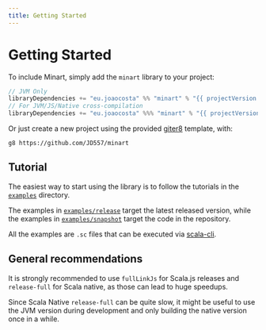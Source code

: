 ```yaml
---
title: Getting Started
---
```


# Getting Started

To include Minart, simply add the `minart` library to your project:

```scala
// JVM Only
libraryDependencies += "eu.joaocosta" %% "minart" % "{{ projectVersion }}"
// For JVM/JS/Native cross-compilation
libraryDependencies += "eu.joaocosta" %%% "minart" % "{{ projectVersion }}"
```

Or just create a new project using the provided [giter8](http://www.foundweekends.org/giter8/) template, with:

```
g8 https://github.com/JD557/minart
```

## Tutorial

The easiest way to start using the library is to follow the tutorials in the [`examples`](https://github.com/JD557/minart/tree/master/examples) directory.

The examples in [`examples/release`](https://github.com/JD557/minart/tree/master/examples/release) target the latest released version,
while the examples in [`examples/snapshot`](https://github.com/JD557/minart/tree/master/examples/snapshot) target the code in the repository.

All the examples are `.sc` files that can be executed via [scala-cli](https://scala-cli.virtuslab.org/).

## General recommendations

It is strongly recommended to use `fullLinkJs` for Scala.js releases and
`release-full` for Scala native, as those can lead to huge speedups.

Since Scala Native `release-full` can be quite slow, it might be useful to use the
JVM version during development and only building the native version once in a while.
